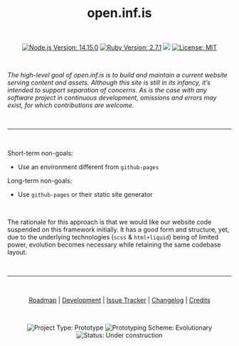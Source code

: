 <h1 align="center">open.inf.is</h1>

<br />

<p align="center">
  <a href="https://nodejs.org/en/download/current/"><img src="https://img.shields.io/badge/node-14.15.0-blue.svg?style=plastic" alt="Node.js Version: 14.15.0" /></a>
  <a href="https://www.ruby-lang.org/en/downloads/"><img src="https://img.shields.io/badge/ruby-2.7.1-blue.svg?style=plastic" alt="Ruby Version: 2.7.1" /></a>
  <img src="https://img.shields.io/github/languages/top/openinf/openinf.github.io?color=blue&style=plastic" />
  <a href="https://opensource.org/licenses/MIT"><img src="https://img.shields.io/github/license/openinf/openinf.github.io?color=blue&style=plastic" alt="License: MIT" /></a>
</p>

<br />

_The high-level goal of open.inf.is is to build and maintain a current website
serving content and assets. Although this site is still in its infancy, it’s
intended to support separation of concerns. As is the case with any software
project in continuous development, omissions and errors may exist, for which
contributions are welcome._

<br />

---

<br />

Short-term non-goals:

- Use an environment different from `github-pages`

Long-term non-goals:

- Use `github-pages` or their static site generator

<br />

The rationale for this approach is that we would like our website code suspended
on this framework initially. It has a good form and structure, yet, due to the
underlying technologies (`scss` & `html+liquid`) being of limited power,
evolution becomes necessary while retaining the same codebase layout.

<br />

---

<br />

<p align="center">
  <a title="Roadmap" href="./_docs/roadmap.md">Roadmap</a> |
  <a title="Development" href="./_docs/development.md">Development</a> |
  <a title="Issue Tracker" href="https://github.com/openinf/openinf.github.io/issues">Issue Tracker</a> |
  <a title="Changelog" href="https://github.com/openinf/openinf.github.io/commits/live">Changelog</a> |
  <a title="Credits" href="https://github.com/openinf/openinf.github.io/graphs/contributors">Credits</a>
</p>

<br />

<p align="center">
  <img src="https://img.shields.io/badge/type-prototype-blue.svg?style=plastic" alt="Project Type: Prototype" /> <img src="https://img.shields.io/badge/scheme-evolutionary-blue.svg?style=plastic" alt="Prototyping Scheme: Evolutionary" /> <img src="https://img.shields.io/badge/status-under%20construction-yellow?style=plastic" alt="Status: Under construction" />
</p>
